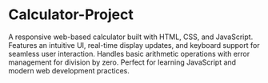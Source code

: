 # Calculator-Project
A responsive web-based calculator built with HTML, CSS, and JavaScript. Features an intuitive UI, real-time display updates, and keyboard support for seamless user interaction. Handles basic arithmetic operations with error management for division by zero. Perfect for learning JavaScript and modern web development practices.
